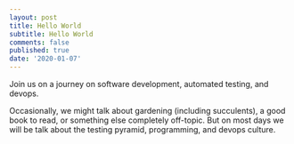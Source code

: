 ```yaml
---
layout: post
title: Hello World
subtitle: Hello World
comments: false
published: true
date: '2020-01-07'
---
```


Join us on a journey on software development, automated testing, and devops. 

Occasionally, we might talk about gardening (including succulents), a good book to read, or something else completely off-topic. But on most days we will be talk about the testing pyramid, programming, and devops culture.
